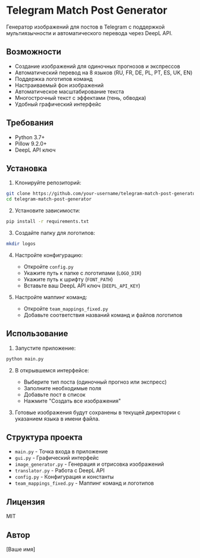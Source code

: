 # Telegram Match Post Generator

Генератор изображений для постов в Telegram с поддержкой мультиязычности и автоматического перевода через DeepL API.

## Возможности

- Создание изображений для одиночных прогнозов и экспрессов
- Автоматический перевод на 8 языков (RU, FR, DE, PL, PT, ES, UK, EN)
- Поддержка логотипов команд
- Настраиваемый фон изображений
- Автоматическое масштабирование текста
- Многострочный текст с эффектами (тень, обводка)
- Удобный графический интерфейс

## Требования

- Python 3.7+
- Pillow 9.2.0+
- DeepL API ключ

## Установка

1. Клонируйте репозиторий:
```bash
git clone https://github.com/your-username/telegram-match-post-generator.git
cd telegram-match-post-generator
```

2. Установите зависимости:
```bash
pip install -r requirements.txt
```

3. Создайте папку для логотипов:
```bash
mkdir logos
```

4. Настройте конфигурацию:
   - Откройте `config.py`
   - Укажите путь к папке с логотипами (`LOGO_DIR`)
   - Укажите путь к шрифту (`FONT_PATH`)
   - Вставьте ваш DeepL API ключ (`DEEPL_API_KEY`)

5. Настройте маппинг команд:
   - Откройте `team_mappings_fixed.py`
   - Добавьте соответствия названий команд и файлов логотипов

## Использование

1. Запустите приложение:
```bash
python main.py
```

2. В открывшемся интерфейсе:
   - Выберите тип поста (одиночный прогноз или экспресс)
   - Заполните необходимые поля
   - Добавьте пост в список
   - Нажмите "Создать все изображения"

3. Готовые изображения будут сохранены в текущей директории с указанием языка в имени файла.

## Структура проекта

- `main.py` - Точка входа в приложение
- `gui.py` - Графический интерфейс
- `image_generator.py` - Генерация и отрисовка изображений
- `translator.py` - Работа с DeepL API
- `config.py` - Конфигурация и константы
- `team_mappings_fixed.py` - Маппинг команд и логотипов

## Лицензия

MIT

## Автор

[Ваше имя] 